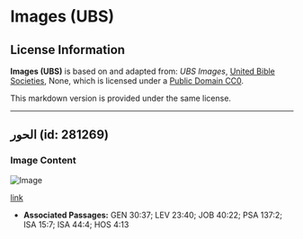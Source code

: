 # Images (UBS)

## License Information

**Images (UBS)** is based on and adapted from: _UBS Images_, [United Bible Societies](https://unitedbiblesocieties.org/), None, which is licensed under a [Public Domain CC0](https://creativecommons.org/public-domain/cc0/).

This markdown version is provided under the same license.



--------------------------------

## الحور (id: 281269)

### Image Content

![Image](https://cdn.aquifer.bible/aquifer-content/resources/Media/WEB-0730_poplar.jpg)

[link](https://cdn.aquifer.bible/aquifer-content/resources/Media/WEB-0730_poplar.jpg)

* **Associated Passages:** GEN 30:37; LEV 23:40; JOB 40:22; PSA 137:2; ISA 15:7; ISA 44:4; HOS 4:13

